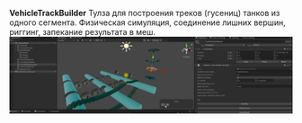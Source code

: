 **VehicleTrackBuilder**
Тулза для построения треков (гусениц) танков из одного сегмента. Физическая симуляция, соединение лишних вершин, риггинг, запекание результата в меш.
<img src="/VehicleTrackBuilder/preview.png?raw=true"/>
